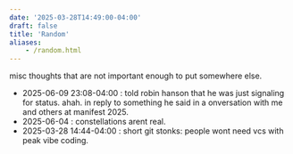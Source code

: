 ```yaml
---
date: '2025-03-28T14:49:00-04:00'
draft: false
title: 'Random'
aliases:
    - /random.html
---
```

misc thoughts that are not important enough to put somewhere else.

<!--more-->

- 2025-06-09 23:08-04:00 : told robin hanson that he was just signaling for status. ahah. in reply to something he said in a onversation with me and others at manifest 2025.
- 2025-06-04 : constellations arent real.
- 2025-03-28 14:44-04:00 : short git stonks: people wont need vcs with peak vibe coding.
